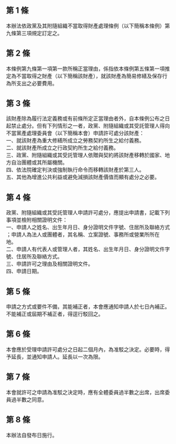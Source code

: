 第 1 條
-------
本辦法依政黨及其附隨組織不當取得財產處理條例（以下簡稱本條例）第  
九條第三項規定訂定之。

第 2 條
-------
本條例第九條第一項第一款所稱正當理由，係指依本條例第五條第一項推  
定為不當取得之財產（以下簡稱該財產），就該財產為簡易修繕及保存行  
為所支出之必要費用。

第 3 條
-------
該財產除為履行法定義務或有前條所定正當理由者外，自本條例公布之日  
起禁止處分。但有下列情形之一者，政黨、附隨組織或其受託管理人得向  
不當黨產處理委員會（以下簡稱本會）申請許可處分該財產：  
一、就該財產為重大修繕所成立之勞務契約所生之給付義務。  
二、就該財產所成立之行政契約所生之給付義務。  
三、政黨、附隨組織或其受託管理人依贈與契約將該財產移轉於國家、地  
    方自治團體或其所屬機關。  
四、依法院確定判決或強制執行命令而移轉該財產於第三人。  
五、其他為增進公共利益或避免減損該財產價值而顯有處分之必要。

第 4 條
-------
政黨、附隨組織或其受託管理人申請許可處分，應提出申請書，記載下列  
事項並檢附相關證明文件：  
一、申請人之姓名、出生年月日、身分證明文件字號、住居所及聯絡方式  
    ；申請人為法人或團體者，其名稱、立案證號、事務所或營業所所在  
    地。  
二、申請人有代表人或管理人者，其姓名、出生年月日、身分證明文件字  
    號、住居所及聯絡方式。  
三、申請許可之理由及相關證明文件。  
四、申請日期。

第 5 條
-------
申請之方式或要件不備，其能補正者，本會應通知申請人於七日內補正。  
不能補正或屆期不補正者，得逕行駁回之。

第 6 條
-------
本會應於受理申請許可處分之日起二個月內，為准駁之決定。必要時，得  
予延長，並通知申請人。延長以一次為限。

第 7 條
-------
本會就許可之申請為准駁之決定時，應有全體委員過半數之出席，出席委  
員過半數之同意。

第 8 條
-------
本辦法自發布日施行。

